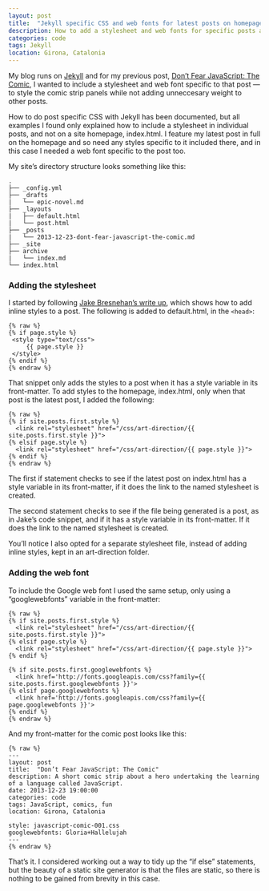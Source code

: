 ```yaml
---
layout: post
title:  "Jekyll specific CSS and web fonts for latest posts on homepage"
description: How to add a stylesheet and web fonts for specific posts and latest posts on the homepage with Jekyll; how to do some post art direction with Jekyll.
categories: code
tags: Jekyll
location: Girona, Catalonia
---
```


My blog runs on [Jekyll](http://jekyllrb.com) and for my previous post, [Don’t Fear JavaScript: The Comic](http://remotemanifesto.com/code/2013/12/23/dont-fear-javascript-the-comic.html), I wanted to include a stylesheet and web font specific to that post — to style the comic strip panels while not adding unneccesary weight to other posts.

How to do post specific CSS with Jekyll has been documented, but all examples I found only explained how to include a stylesheet in individual posts, and not on a site homepage, index.html. I feature my latest post in full on the homepage and so need any styles specific to it included there, and in this case I needed a web font specific to the post too.

My site’s directory structure looks something like this:

    .
    ├── _config.yml
    ├── _drafts
    |   └── epic-novel.md
    ├── _layouts
    |   ├── default.html
    |   └── post.html
    ├── _posts
    |   └── 2013-12-23-dont-fear-javascript-the-comic.md
    ├── _site
    ├── archive
    |   └── index.md
    └── index.html

### Adding the stylesheet

I started by following [Jake Bresnehan’s write up](http://web-design-weekly.com/blog/2013/04/07/unique-post-styling-with-jekyll/), which shows how to add inline styles to a post. The following is added to default.html, in the `<head>`:

    {% raw %}
    {% if page.style %}
     <style type="text/css">
         {{ page.style }}
     </style>
    {% endif %}
    {% endraw %}

That snippet only adds the styles to a post when it has a style variable in its front-matter. To add styles to the homepage, index.html, only when that post is the latest post, I added the following:

    {% raw %}
    {% if site.posts.first.style %}
      <link rel="stylesheet" href="/css/art-direction/{{ site.posts.first.style }}">
    {% elsif page.style %}
      <link rel="stylesheet" href="/css/art-direction/{{ page.style }}">
    {% endif %}
    {% endraw %}

The first if statement checks to see if the latest post on index.html has a style variable in its front-matter, if it does the link to the named stylesheet is created.

The second statement checks to see if the file being generated is a post, as in Jake’s code snippet, and if it has a style variable in its front-matter. If it does the link to the named stylesheet is created.

You’ll notice I also opted for a separate stylesheet file, instead of adding inline styles, kept in an art-direction folder.

### Adding the web font

To include the Google web font I used the same setup, only using a “googlewebfonts” variable in the front-matter:

    {% raw %}
    {% if site.posts.first.style %}
      <link rel="stylesheet" href="/css/art-direction/{{ site.posts.first.style }}">
    {% elsif page.style %}
      <link rel="stylesheet" href="/css/art-direction/{{ page.style }}">
    {% endif %}
     
    {% if site.posts.first.googlewebfonts %}
      <link href='http://fonts.googleapis.com/css?family={{ site.posts.first.googlewebfonts }}'>
    {% elsif page.googlewebfonts %}
      <link href='http://fonts.googleapis.com/css?family={{ page.googlewebfonts }}'>
    {% endif %}
    {% endraw %}

And my front-matter for the comic post looks like this:

    {% raw %}
    ---
    layout: post
    title:  "Don’t Fear JavaScript: The Comic"
    description: A short comic strip about a hero undertaking the learning of a language called JavaScript.
    date: 2013-12-23 19:00:00
    categories: code
    tags: JavaScript, comics, fun
    location: Girona, Catalonia
    
    style: javascript-comic-001.css
    googlewebfonts: Gloria+Hallelujah
    ---
    {% endraw %}

That’s it. I considered working out a way to tidy up the “if else” statements, but the beauty of a static site generator is that the files are static, so there is nothing to be gained from brevity in this case.